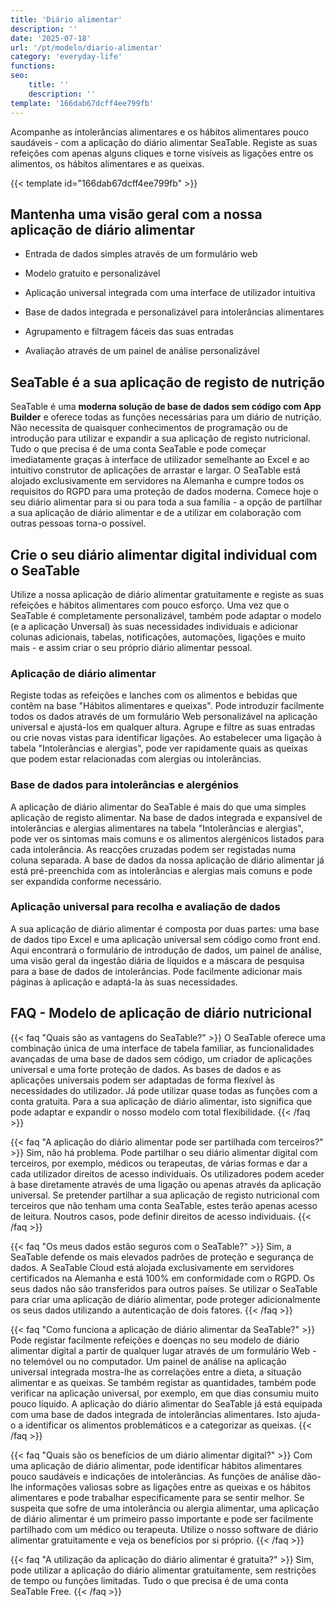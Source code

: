 ```yaml
---
title: 'Diário alimentar'
description: ''
date: '2025-07-18'
url: '/pt/modelo/diario-alimentar'
category: 'everyday-life'
functions:
seo:
    title: ''
    description: ''
template: '166dab67dcff4ee799fb'
---
```


Acompanhe as intolerâncias alimentares e os hábitos alimentares pouco saudáveis - com a aplicação do diário alimentar SeaTable. Registe as suas refeições com apenas alguns cliques e torne visíveis as ligações entre os alimentos, os hábitos alimentares e as queixas.

{{< template id="166dab67dcff4ee799fb" >}}

## Mantenha uma visão geral com a nossa aplicação de diário alimentar

* Entrada de dados simples através de um formulário web

* Modelo gratuito e personalizável

* Aplicação universal integrada com uma interface de utilizador intuitiva

* Base de dados integrada e personalizável para intolerâncias alimentares

* Agrupamento e filtragem fáceis das suas entradas

* Avaliação através de um painel de análise personalizável

## SeaTable é a sua aplicação de registo de nutrição

SeaTable é uma **moderna solução de base de dados sem código com App Builder** e oferece todas as funções necessárias para um diário de nutrição. Não necessita de quaisquer conhecimentos de programação ou de introdução para utilizar e expandir a sua aplicação de registo nutricional. Tudo o que precisa é de uma conta SeaTable e pode começar imediatamente graças à interface de utilizador semelhante ao Excel e ao intuitivo construtor de aplicações de arrastar e largar. O SeaTable está alojado exclusivamente em servidores na Alemanha e cumpre todos os requisitos do RGPD para uma proteção de dados moderna. Comece hoje o seu diário alimentar para si ou para toda a sua família - a opção de partilhar a sua aplicação de diário alimentar e de a utilizar em colaboração com outras pessoas torna-o possível.

## Crie o seu diário alimentar digital individual com o SeaTable

Utilize a nossa aplicação de diário alimentar gratuitamente e registe as suas refeições e hábitos alimentares com pouco esforço. Uma vez que o SeaTable é completamente personalizável, também pode adaptar o modelo (e a aplicação Unversal) às suas necessidades individuais e adicionar colunas adicionais, tabelas, notificações, automações, ligações e muito mais - e assim criar o seu próprio diário alimentar pessoal.

### Aplicação de diário alimentar

Registe todas as refeições e lanches com os alimentos e bebidas que contêm na base "Hábitos alimentares e queixas". Pode introduzir facilmente todos os dados através de um formulário Web personalizável na aplicação universal e ajustá-los em qualquer altura. Agrupe e filtre as suas entradas ou crie novas vistas para identificar ligações. Ao estabelecer uma ligação à tabela "Intolerâncias e alergias", pode ver rapidamente quais as queixas que podem estar relacionadas com alergias ou intolerâncias.

### Base de dados para intolerâncias e alergénios

A aplicação de diário alimentar do SeaTable é mais do que uma simples aplicação de registo alimentar. Na base de dados integrada e expansível de intolerâncias e alergias alimentares na tabela "Intolerâncias e alergias", pode ver os sintomas mais comuns e os alimentos alergénicos listados para cada intolerância. As reacções cruzadas podem ser registadas numa coluna separada. A base de dados da nossa aplicação de diário alimentar já está pré-preenchida com as intolerâncias e alergias mais comuns e pode ser expandida conforme necessário.

### Aplicação universal para recolha e avaliação de dados

A sua aplicação de diário alimentar é composta por duas partes: uma base de dados tipo Excel e uma aplicação universal sem código como front end. Aqui encontrará o formulário de introdução de dados, um painel de análise, uma visão geral da ingestão diária de líquidos e a máscara de pesquisa para a base de dados de intolerâncias. Pode facilmente adicionar mais páginas à aplicação e adaptá-la às suas necessidades.

## FAQ - Modelo de aplicação de diário nutricional

{{< faq "Quais são as vantagens do SeaTable?" >}}
O SeaTable oferece uma combinação única de uma interface de tabela familiar, as funcionalidades avançadas de uma base de dados sem código, um criador de aplicações universal e uma forte proteção de dados. As bases de dados e as aplicações universais podem ser adaptadas de forma flexível às necessidades do utilizador. Já pode utilizar quase todas as funções com a conta gratuita. Para a sua aplicação de diário alimentar, isto significa que pode adaptar e expandir o nosso modelo com total flexibilidade.
{{< /faq >}}

{{< faq "A aplicação do diário alimentar pode ser partilhada com terceiros?" >}}
Sim, não há problema. Pode partilhar o seu diário alimentar digital com terceiros, por exemplo, médicos ou terapeutas, de várias formas e dar a cada utilizador direitos de acesso individuais. Os utilizadores podem aceder à base diretamente através de uma ligação ou apenas através da aplicação universal. Se pretender partilhar a sua aplicação de registo nutricional com terceiros que não tenham uma conta SeaTable, estes terão apenas acesso de leitura. Noutros casos, pode definir direitos de acesso individuais.
{{< /faq >}}

{{< faq "Os meus dados estão seguros com o SeaTable?" >}}
Sim, a SeaTable defende os mais elevados padrões de proteção e segurança de dados. A SeaTable Cloud está alojada exclusivamente em servidores certificados na Alemanha e está 100% em conformidade com o RGPD. Os seus dados não são transferidos para outros países. Se utilizar o SeaTable para criar uma aplicação de diário alimentar, pode proteger adicionalmente os seus dados utilizando a autenticação de dois fatores.
{{< /faq >}}

{{< faq "Como funciona a aplicação de diário alimentar da SeaTable?" >}}
Pode registar facilmente refeições e doenças no seu modelo de diário alimentar digital a partir de qualquer lugar através de um formulário Web - no telemóvel ou no computador. Um painel de análise na aplicação universal integrada mostra-lhe as correlações entre a dieta, a situação alimentar e as queixas. Se também registar as quantidades, também pode verificar na aplicação universal, por exemplo, em que dias consumiu muito pouco líquido. A aplicação do diário alimentar do SeaTable já está equipada com uma base de dados integrada de intolerâncias alimentares. Isto ajuda-o a identificar os alimentos problemáticos e a categorizar as queixas.
{{< /faq >}}

{{< faq "Quais são os benefícios de um diário alimentar digital?" >}}
Com uma aplicação de diário alimentar, pode identificar hábitos alimentares pouco saudáveis e indicações de intolerâncias. As funções de análise dão-lhe informações valiosas sobre as ligações entre as queixas e os hábitos alimentares e pode trabalhar especificamente para se sentir melhor. Se suspeita que sofre de uma intolerância ou alergia alimentar, uma aplicação de diário alimentar é um primeiro passo importante e pode ser facilmente partilhado com um médico ou terapeuta. Utilize o nosso software de diário alimentar gratuitamente e veja os benefícios por si próprio.
{{< /faq >}}

{{< faq "A utilização da aplicação do diário alimentar é gratuita?" >}}
Sim, pode utilizar a aplicação do diário alimentar gratuitamente, sem restrições de tempo ou funções limitadas. Tudo o que precisa é de uma conta SeaTable Free.
{{< /faq >}}